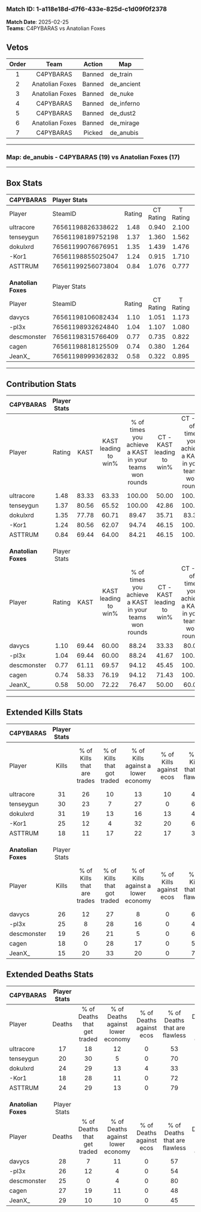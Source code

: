 ### Match ID: 1-a118e18d-d7f6-433e-825d-c1d09f0f2378  
**Match Date**: 2025-02-25  
**Teams**: C4PYBARAS vs Anatolian Foxes  

## Vetos  

| Order | Team | Action | Map |
| :---: | :--: | :----: | --- |
| 1 | C4PYBARAS | Banned | de_train |
| 2 | Anatolian Foxes | Banned | de_ancient |
| 3 | Anatolian Foxes | Banned | de_nuke |
| 4 | C4PYBARAS | Banned | de_inferno |
| 5 | C4PYBARAS | Banned | de_dust2 |
| 6 | Anatolian Foxes | Banned | de_mirage |
| 7 | C4PYBARAS | Picked | de_anubis |

---  

### **Map**: de_anubis - C4PYBARAS (19) vs Anatolian Foxes (17)  
---  

## Box Stats  

| **C4PYBARAS**       | Player Stats      |        |           |          |       |      |       |         |        |      |     |
| :- | :- | :-: | :-: | :-: | :-: | :-: | :-: | :-: | :-: | :-: | :-: |
| Player              | SteamID           | Rating | CT Rating | T Rating | KAST  | ADR  | Kills | Assists | Deaths | K/D  | HS% |
| uItracore           | 76561198826338622 |  1.48  |   0.940   |  2.100   | 83.33 | 90.1 |  31   |    9    |   17   | 1.82 | 54  |
| tenseygun           | 76561198189752198 |  1.37  |   1.360   |  1.562   | 80.56 | 85.2 |  30   |    9    |   20   | 1.50 | 33  |
| dokulxrd            | 76561199076676951 |  1.35  |   1.439   |  1.476   | 77.78 | 96.9 |  31   |    9    |   24   | 1.29 | 54  |
| -Kor1               | 76561198855025047 |  1.24  |   0.915   |  1.710   | 80.56 | 76.9 |  25   |    3    |   18   | 1.39 | 52  |
| ASTTRUM             | 76561199256073804 |  0.84  |   1.076   |  0.777   | 69.44 | 54.1 |  18   |    7    |   24   | 0.75 | 50  |
|                     |                   |        |           |          |       |      |       |         |        |      |     |
|                     |                   |        |           |          |       |      |       |         |        |      |     |
|                     |                   |        |           |          |       |      |       |         |        |      |     |
| **Anatolian Foxes** | Player Stats      |        |           |          |       |      |       |         |        |      |     |
| Player              | SteamID           | Rating | CT Rating | T Rating | KAST  | ADR  | Kills | Assists | Deaths | K/D  | HS% |
| davycs              | 76561198106082434 |  1.10  |   1.051   |  1.173   | 69.44 | 91.8 |  26   |    9    |   28   | 0.93 | 57  |
| -pl3x               | 76561198932624840 |  1.04  |   1.107   |  1.080   | 69.44 | 77.9 |  25   |    4    |   26   | 0.96 | 68  |
| descmonster         | 76561198315766409 |  0.77  |   0.735   |  0.822   | 61.11 | 52.3 |  19   |    4    |   25   | 0.76 | 10  |
| cagen               | 76561198818125509 |  0.74  |   0.380   |  1.264   | 58.33 | 66.0 |  18   |    5    |   27   | 0.67 | 50  |
| JeanX_              | 76561198999362832 |  0.58  |   0.322   |  0.895   | 50.00 | 64.2 |  15   |    6    |   29   | 0.52 | 86  |
---  

## Contribution Stats  

| **C4PYBARAS**       | Player Stats |       |                      |                                                        |                           |                                                             |                          |                                                            |
| :- | :-: | :-: | :-: | :-: | :-: | :-: | :-: | :-: |
| Player              |    Rating    | KAST  | KAST leading to win% | % of times you achieve a KAST in your teams won rounds | CT - KAST leading to win% | CT - % of times you achieve a KAST in your teams won rounds | T - KAST leading to win% | T - % of times you achieve a KAST in your teams won rounds |
| uItracore           |     1.48     | 83.33 |        63.33         |                         100.00                         |           50.00           |                           100.00                            |          72.22           |                           100.00                           |
| tenseygun           |     1.37     | 80.56 |        65.52         |                         100.00                         |           42.86           |                           100.00                            |          86.67           |                           100.00                           |
| dokulxrd            |     1.35     | 77.78 |        60.71         |                         89.47                          |           35.71           |                            83.33                            |          85.71           |                           92.31                            |
| -Kor1               |     1.24     | 80.56 |        62.07         |                         94.74                          |           46.15           |                           100.00                            |          75.00           |                           92.31                            |
| ASTTRUM             |     0.84     | 69.44 |        64.00         |                         84.21                          |           46.15           |                           100.00                            |          83.33           |                           76.92                            |
|                     |              |       |                      |                                                        |                           |                                                             |                          |                                                            |
|                     |              |       |                      |                                                        |                           |                                                             |                          |                                                            |
|                     |              |       |                      |                                                        |                           |                                                             |                          |                                                            |
| **Anatolian Foxes** | Player Stats |       |                      |                                                        |                           |                                                             |                          |                                                            |
| Player              |    Rating    | KAST  | KAST leading to win% | % of times you achieve a KAST in your teams won rounds | CT - KAST leading to win% | CT - % of times you achieve a KAST in your teams won rounds | T - KAST leading to win% | T - % of times you achieve a KAST in your teams won rounds |
| davycs              |     1.10     | 69.44 |        60.00         |                         88.24                          |           33.33           |                            80.00                            |          84.62           |                           91.67                            |
| -pl3x               |     1.04     | 69.44 |        60.00         |                         88.24                          |           41.67           |                           100.00                            |          76.92           |                           83.33                            |
| descmonster         |     0.77     | 61.11 |        69.57         |                         94.12                          |           45.45           |                           100.00                            |          91.67           |                           91.67                            |
| cagen               |     0.74     | 58.33 |        76.19         |                         94.12                          |           71.43           |                           100.00                            |          78.57           |                           91.67                            |
| JeanX_              |     0.58     | 50.00 |        72.22         |                         76.47                          |           50.00           |                            60.00                            |          83.33           |                           83.33                            |
---  

## Extended Kills Stats  

| **C4PYBARAS**       | Player Stats |                            |                            |                                    |                         |                              |                                 |                                       |                    |           |
| :- | :-: | :-: | :-: | :-: | :-: | :-: | :-: | :-: | :-: | :-: |
| Player              |    Kills     | % of Kills that are trades | % of Kills that got traded | % of Kills against a lower economy | % of Kills against ecos | % of Kills that are flawless | % of Kills that are close duels | % of Kills that are assisted by flash | Pistol Round Kills | AWP Kills |
| uItracore           |      31      |             26             |             10             |                 13                 |           10            |              48              |               16                |                   3                   |         2          |     0     |
| tenseygun           |      30      |             23             |             7              |                 27                 |            0            |              67              |                7                |                   3                   |         1          |    17     |
| dokulxrd            |      31      |             19             |             13             |                 16                 |           13            |              45              |               13                |                   0                   |         4          |     0     |
| -Kor1               |      25      |             12             |             4              |                 32                 |           20            |              68              |                4                |                  12                   |         2          |     0     |
| ASTTRUM             |      18      |             11             |             17             |                 22                 |           17            |              39              |                6                |                   6                   |         0          |     0     |
|                     |              |                            |                            |                                    |                         |                              |                                 |                                       |                    |           |
|                     |              |                            |                            |                                    |                         |                              |                                 |                                       |                    |           |
|                     |              |                            |                            |                                    |                         |                              |                                 |                                       |                    |           |
| **Anatolian Foxes** | Player Stats |                            |                            |                                    |                         |                              |                                 |                                       |                    |           |
| Player              |    Kills     | % of Kills that are trades | % of Kills that got traded | % of Kills against a lower economy | % of Kills against ecos | % of Kills that are flawless | % of Kills that are close duels | % of Kills that are assisted by flash | Pistol Round Kills | AWP Kills |
| davycs              |      26      |             12             |             27             |                 8                  |            0            |              65              |                4                |                   8                   |         0          |     0     |
| -pl3x               |      25      |             8              |             28             |                 16                 |            0            |              44              |                4                |                   4                   |         4          |     0     |
| descmonster         |      19      |             26             |             21             |                 5                  |            0            |              68              |                5                |                   0                   |         0          |    12     |
| cagen               |      18      |             0              |             28             |                 17                 |            0            |              56              |                0                |                   0                   |         0          |     0     |
| JeanX_              |      15      |             20             |             33             |                 20                 |            0            |              73              |               13                |                   0                   |         1          |     0     |
## Extended Deaths Stats  

| **C4PYBARAS**       | Player Stats |                             |                                   |                          |                               |                            |                           |               |
| :- | :-: | :-: | :-: | :-: | :-: | :-: | :-: | :-: |
| Player              |    Deaths    | % of Deaths that get traded | % of Deaths against lower economy | % of Deaths against ecos | % of Deaths that are flawless | % of Deaths that are close | % of Deaths while blinded | Deaths to AWP |
| uItracore           |      17      |             18              |                12                 |            0             |              53               |             0              |             6             |       5       |
| tenseygun           |      20      |             30              |                 5                 |            0             |              70               |             0              |             0             |       2       |
| dokulxrd            |      24      |             29              |                13                 |            4             |              33               |             17             |             4             |       1       |
| -Kor1               |      18      |             28              |                11                 |            0             |              72               |             6              |             0             |       2       |
| ASTTRUM             |      24      |             29              |                13                 |            0             |              79               |             0              |             4             |       2       |
|                     |              |                             |                                   |                          |                               |                            |                           |               |
|                     |              |                             |                                   |                          |                               |                            |                           |               |
|                     |              |                             |                                   |                          |                               |                            |                           |               |
| **Anatolian Foxes** | Player Stats |                             |                                   |                          |                               |                            |                           |               |
| Player              |    Deaths    | % of Deaths that get traded | % of Deaths against lower economy | % of Deaths against ecos | % of Deaths that are flawless | % of Deaths that are close | % of Deaths while blinded | Deaths to AWP |
| davycs              |      28      |              7              |                11                 |            0             |              57               |             14             |             0             |       2       |
| -pl3x               |      26      |             12              |                 4                 |            0             |              54               |             8              |             0             |       6       |
| descmonster         |      25      |              0              |                 4                 |            0             |              80               |             0              |             4             |       2       |
| cagen               |      27      |             19              |                11                 |            0             |              48               |             11             |            15             |       3       |
| JeanX_              |      29      |             10              |                10                 |            0             |              45               |             14             |             3             |       4       |
